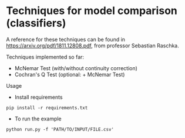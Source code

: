 # Techniques for model comparison (classifiers)

A reference for these techniques can be found in https://arxiv.org/pdf/1811.12808.pdf, from professor Sebastian Raschka.

Techniques implemented so far:
* McNemar Test (with/without continuity correction)
* Cochran's Q Test (optional: + McNemar Test)

Usage
* Install requirements
```
pip install -r requirements.txt
```
* To run the example
```
python run.py -f 'PATH/TO/INPUT/FILE.csv'
```